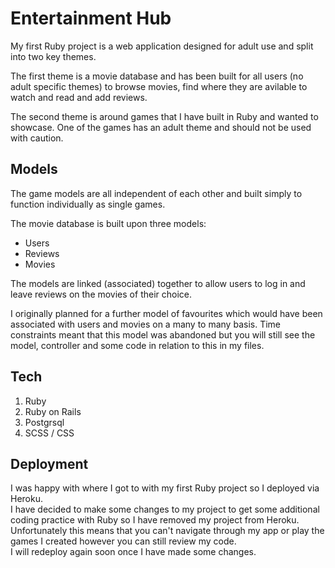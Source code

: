 # Entertainment Hub

My first Ruby project is a web application designed for adult use and split into two key themes. 

The first theme is a movie database and has been built for all users (no adult specific themes) to browse movies, find where they are avilable to watch and read and add reviews.

The second theme is around games that I have built in Ruby and wanted to showcase. One of the games has an adult theme and should not be used with caution.

## Models

The game models are all independent of each other and built simply to function individually as single games.

The movie database is built upon three models:
- Users
- Reviews
- Movies<br>

The models are linked (associated) together to allow users to log in and leave reviews on the movies of their choice.

I originally planned for a further model of favourites which would have been associated with users and movies on a many to many basis. Time constraints meant that this model was abandoned but you will still see the model, controller and some code in relation to this in my files.

## Tech

1. Ruby 
2. Ruby on Rails
3. Postgrsql
4. SCSS / CSS

## Deployment

I was happy with where I got to with my first Ruby project so I deployed via Heroku.<br>
I have decided to make some changes to my project to get some additional coding practice with Ruby so I have removed my project from Heroku.<br>
Unfortunately this means that you can't navigate through my app or play the games I created however you can still review my code.<br>
I will redeploy again soon once I have made some changes.


